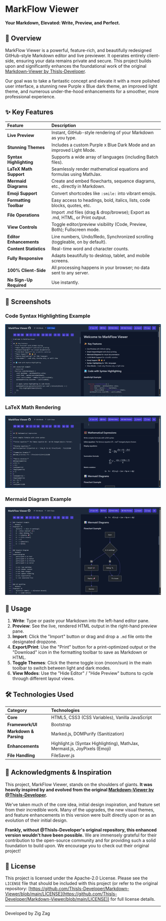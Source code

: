 # MarkFlow Viewer

**Your Markdown, Elevated: Write, Preview, and Perfect.**

## 🚀 Overview

MarkFlow Viewer is a powerful, feature-rich, and beautifully redesigned GitHub-style Markdown editor and live previewer. It operates entirely client-side, ensuring your data remains private and secure. This project builds upon and significantly enhances the foundational work of the original [Markdown-Viewer by ThisIs-Developer](https://github.com/ThisIs-Developer/Markdown-Viewer/).

Our goal was to take a fantastic concept and elevate it with a more polished user interface, a stunning new Purple x Blue dark theme, an improved light theme, and numerous under-the-hood enhancements for a smoother, more professional experience.

## ✨ Key Features

| Feature                        | Description                                                                           |
| :----------------------------- | :------------------------------------------------------------------------------------ |
| **Live Preview**               | Instant, GitHub-style rendering of your Markdown as you type.                         |
| **Stunning Themes**            | Includes a custom Purple x Blue Dark Mode and an improved Light Mode.                 |
| **Syntax Highlighting**        | Supports a wide array of languages (including Batch files).                           |
| **LaTeX Math Support**         | Seamlessly render mathematical equations and formulas using MathJax.                  |
| **Mermaid Diagrams**           | Create and embed flowcharts, sequence diagrams, etc., directly in Markdown.           |
| **Emoji Support**              | Convert shortcodes like `:smile:` into vibrant emojis.                                |
| **Formatting Toolbar**       | Easy access to headings, bold, italics, lists, code blocks, quotes, etc.            |
| **File Operations**            | Import .md files (drag & drop/browse); Export as .md, HTML, or Print output.        |
| **View Controls**              | Toggle editor/preview visibility (Code, Preview, Both); Fullscreen mode.            |
| **Editor Enhancements**        | Line numbers, Undo/Redo, Synchronized scrolling (toggleable, on by default).          |
| **Content Statistics**         | Real-time word and character counts.                                                  |
| **Fully Responsive**           | Adapts beautifully to desktop, tablet, and mobile screens.                            |
| **100% Client-Side**           | All processing happens in your browser; no data sent to any server.                   |
| **No Sign-Up Required**        | Use instantly.                                                                        |

## 📸 Screenshots

### Code Syntax Highlighting Example
![Code Syntax Highlighting](assets/img/Code.png)

### LaTeX Math Rendering
![Mathematical Expressions](assets/img/mathexp.png)

### Mermaid Diagram Example
![Mermaid Diagram](assets/img/mermaid.png)

## 📝 Usage

1.  **Write**: Type or paste your Markdown into the left-hand editor pane.
2.  **Preview**: See the live, rendered HTML output in the right-hand preview pane.
3.  **Import**: Click the "Import" button or drag and drop a `.md` file onto the designated dropzone.
4.  **Export/Print**: Use the "Print" button for a print-optimized output or the "Download" icon in the formatting toolbar to save as Markdown or HTML.
5.  **Toggle Themes**: Click the theme toggle icon (moon/sun) in the main toolbar to switch between light and dark modes.
6.  **View Modes**: Use the "Hide Editor" / "Hide Preview" buttons to cycle through different layout views.

## 🛠️ Technologies Used

| Category             | Technologies                                                              |
| :------------------- | :------------------------------------------------------------------------ |
| **Core**             | HTML5, CSS3 (CSS Variables), Vanilla JavaScript                           |
| **Framework/UI**     | Bootstrap                                                                 |
| **Markdown & Parsing** | Marked.js, DOMPurify (Sanitization)                                       |
| **Enhancements**     | Highlight.js (Syntax Highlighting), MathJax, Mermaid.js, JoyPixels (Emoji) |
| **File Handling**    | FileSaver.js                                                              |

## 🙏 Acknowledgments & Inspiration

This project, MarkFlow Viewer, stands on the shoulders of giants. **It was heavily inspired by and evolved from the original [Markdown-Viewer by @ThisIs-Developer](https://github.com/ThisIs-Developer/Markdown-Viewer/).**

We've taken much of the core idea, initial design inspiration, and feature set from their incredible work. Many of the upgrades, the new visual themes, and feature enhancements in this version were built directly upon or as an evolution of their initial design.

**Frankly, without @ThisIs-Developer's original repository, this enhanced version wouldn't have been possible.** We are immensely grateful for their contribution to the open-source community and for providing such a solid foundation to build upon. We encourage you to check out their original project!

## 📄 License

This project is licensed under the Apache-2.0 License. Please see the `LICENSE` file that should be included with this project (or refer to the original repository: [https://github.com/ThisIs-Developer/Markdown-Viewer/blob/main/LICENSE](https://github.com/ThisIs-Developer/Markdown-Viewer/blob/main/LICENSE)) for full license details.

---

Developed by Zig Zag 